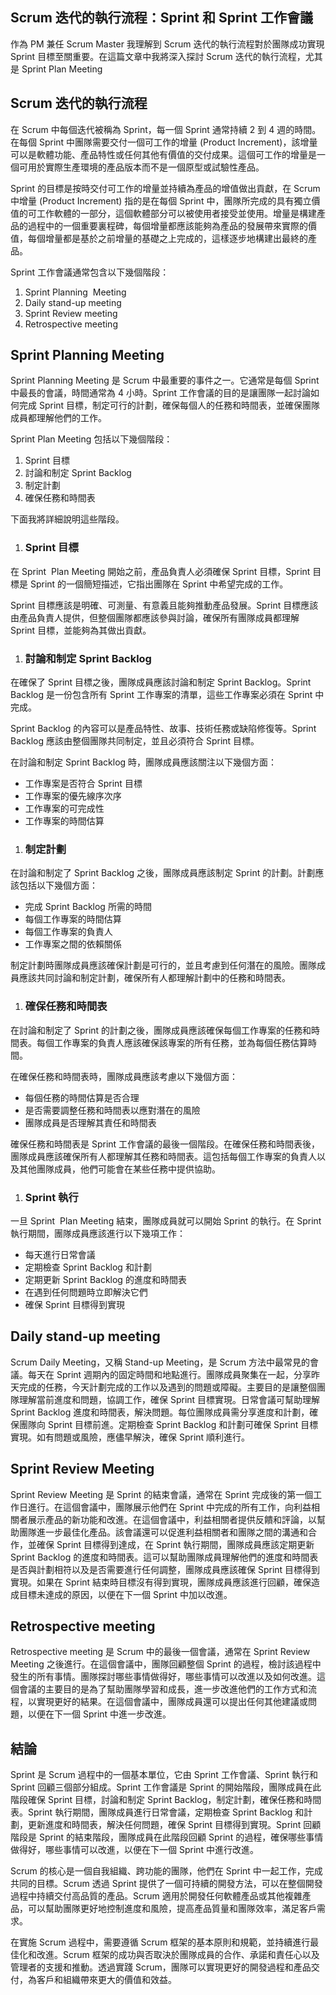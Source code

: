 ## Scrum 迭代的執行流程：Sprint 和 Sprint 工作會議

作為 PM 兼任 Scrum Master 我理解到 Scrum 迭代的執行流程對於團隊成功實現 Sprint 目標至關重要。在這篇文章中我將深入探討 Scrum 迭代的執行流程，尤其是 Sprint Plan Meeting

## Scrum 迭代的執行流程

在 Scrum 中每個迭代被稱為 Sprint，每一個 Sprint 通常持續 2 到 4 週的時間。在每個 Sprint 中團隊需要交付一個可工作的增量 (Product Increment)，該增量可以是軟體功能、產品特性或任何其他有價值的交付成果。這個可工作的增量是一個可用於實際生產環境的產品版本而不是一個原型或試驗性產品。

Sprint 的目標是按時交付可工作的增量並持續為產品的增值做出貢獻，在 Scrum 中增量 (Product Increment) 指的是在每個 Sprint 中，團隊所完成的具有獨立價值的可工作軟體的一部分，這個軟體部分可以被使用者接受並使用。增量是構建產品的過程中的一個重要裏程碑，每個增量都應該能夠為產品的發展帶來實際的價值，每個增量都是基於之前增量的基礎之上完成的，這樣逐步地構建出最終的產品。

Sprint 工作會議通常包含以下幾個階段：

1.  Sprint Planning  Meeting
2.  Daily stand-up meeting
3.  Sprint Review meeting
4.  Retrospective meeting

## Sprint Planning Meeting

Sprint Planning Meeting 是 Scrum 中最重要的事件之一。它通常是每個 Sprint 中最長的會議，時間通常為 4 小時。Sprint 工作會議的目的是讓團隊一起討論如何完成 Sprint 目標，制定可行的計劃，確保每個人的任務和時間表，並確保團隊成員都理解他們的工作。

Sprint Plan Meeting 包括以下幾個階段：

1.  Sprint 目標
2.  討論和制定 Sprint Backlog
3.  制定計劃
4.  確保任務和時間表

下面我將詳細說明這些階段。

1.  ### Sprint 目標

在 Sprint  Plan Meeting 開始之前，產品負責人必須確保 Sprint 目標，Sprint 目標是 Sprint 的一個簡短描述，它指出團隊在 Sprint 中希望完成的工作。

Sprint 目標應該是明確、可測量、有意義且能夠推動產品發展。Sprint 目標應該由產品負責人提供，但整個團隊都應該參與討論，確保所有團隊成員都理解 Sprint 目標，並能夠為其做出貢獻。

1.  ### 討論和制定 Sprint Backlog

在確保了 Sprint 目標之後，團隊成員應該討論和制定 Sprint Backlog。Sprint Backlog 是一份包含所有 Sprint 工作專案的清單，這些工作專案必須在 Sprint 中完成。

Sprint Backlog 的內容可以是產品特性、故事、技術任務或缺陷修復等。Sprint Backlog 應該由整個團隊共同制定，並且必須符合 Sprint 目標。

在討論和制定 Sprint Backlog 時，團隊成員應該關注以下幾個方面：

*   工作專案是否符合 Sprint 目標
*   工作專案的優先線序次序
*   工作專案的可完成性
*   工作專案的時間估算

1.  ### 制定計劃

在討論和制定了 Sprint Backlog 之後，團隊成員應該制定 Sprint 的計劃。計劃應該包括以下幾個方面：

*   完成 Sprint Backlog 所需的時間
*   每個工作專案的時間估算
*   每個工作專案的負責人
*   工作專案之間的依賴關係

制定計劃時團隊成員應該確保計劃是可行的，並且考慮到任何潛在的風險。團隊成員應該共同討論和制定計劃，確保所有人都理解計劃中的任務和時間表。

1.  ### 確保任務和時間表

在討論和制定了 Sprint 的計劃之後，團隊成員應該確保每個工作專案的任務和時間表。每個工作專案的負責人應該確保該專案的所有任務，並為每個任務估算時間。

在確保任務和時間表時，團隊成員應該考慮以下幾個方面：

*   每個任務的時間估算是否合理
*   是否需要調整任務和時間表以應對潛在的風險
*   團隊成員是否理解其責任和時間表

確保任務和時間表是 Sprint 工作會議的最後一個階段。在確保任務和時間表後，團隊成員應該確保所有人都理解其任務和時間表。這包括每個工作專案的負責人以及其他團隊成員，他們可能會在某些任務中提供協助。

1.  ### Sprint 執行

一旦 Sprint  Plan Meeting 結束，團隊成員就可以開始 Sprint 的執行。在 Sprint 執行期間，團隊成員應該進行以下幾項工作：

*   每天進行日常會議
*   定期檢查 Sprint Backlog 和計劃
*   定期更新 Sprint Backlog 的進度和時間表
*   在遇到任何問題時立即解決它們
*   確保 Sprint 目標得到實現

## Daily stand-up meeting

Scrum Daily Meeting，又稱 Stand-up Meeting，是 Scrum 方法中最常見的會議。每天在 Sprint 週期內的固定時間和地點進行。團隊成員聚集在一起，分享昨天完成的任務，今天計劃完成的工作以及遇到的問題或障礙。主要目的是讓整個團隊理解當前進度和問題，協調工作，確保 Sprint 目標實現。日常會議可幫助理解 Sprint Backlog 進度和時間表，解決問題。每位團隊成員需分享進度和計劃，確保團隊向 Sprint 目標前進。定期檢查 Sprint Backlog 和計劃可確保 Sprint 目標實現。如有問題或風險，應儘早解決，確保 Sprint 順利進行。

## Sprint Review Meeting 

Sprint Review Meeting 是 Sprint 的結束會議，通常在 Sprint 完成後的第一個工作日進行。在這個會議中，團隊展示他們在 Sprint 中完成的所有工作，向利益相關者展示產品的新功能和改進。在這個會議中，利益相關者提供反饋和評論，以幫助團隊進一步最佳化產品。該會議還可以促進利益相關者和團隊之間的溝通和合作，並確保 Sprint 目標得到達成，在 Sprint 執行期間，團隊成員應該定期更新 Sprint Backlog 的進度和時間表。這可以幫助團隊成員理解他們的進度和時間表是否與計劃相符以及是否需要進行任何調整，團隊成員應該確保 Sprint 目標得到實現。如果在 Sprint 結束時目標沒有得到實現，團隊成員應該進行回顧，確保造成目標未達成的原因，以便在下一個 Sprint 中加以改進。

## Retrospective meeting

Retrospective meeting 是 Scrum 中的最後一個會議，通常在 Sprint Review Meeting 之後進行。在這個會議中，團隊回顧整個 Sprint 的過程，檢討該過程中發生的所有事情。團隊探討哪些事情做得好，哪些事情可以改進以及如何改進。這個會議的主要目的是為了幫助團隊學習和成長，進一步改進他們的工作方式和流程，以實現更好的結果。在這個會議中，團隊成員還可以提出任何其他建議或問題，以便在下一個 Sprint 中進一步改進。

## 結論

Sprint 是 Scrum 過程中的一個基本單位，它由 Sprint 工作會議、Sprint 執行和 Sprint 回顧三個部分組成。Sprint 工作會議是 Sprint 的開始階段，團隊成員在此階段確保 Sprint 目標，討論和制定 Sprint Backlog，制定計劃，確保任務和時間表。Sprint 執行期間，團隊成員進行日常會議，定期檢查 Sprint Backlog 和計劃，更新進度和時間表，解決任何問題，確保 Sprint 目標得到實現。Sprint 回顧階段是 Sprint 的結束階段，團隊成員在此階段回顧 Sprint 的過程，確保哪些事情做得好，哪些事情可以改進，以便在下一個 Sprint 中進行改進。

Scrum 的核心是一個自我組織、跨功能的團隊，他們在 Sprint 中一起工作，完成共同的目標。Scrum 透過 Sprint 提供了一個可持續的開發方法，可以在整個開發過程中持續交付高品質的產品。Scrum 適用於開發任何軟體產品或其他複雜產品，可以幫助團隊更好地控制進度和風險，提高產品質量和團隊效率，滿足客戶需求。

在實施 Scrum 過程中，需要遵循 Scrum 框架的基本原則和規範，並持續進行最佳化和改進。Scrum 框架的成功與否取決於團隊成員的合作、承諾和責任心以及管理者的支援和推動。透過實踐 Scrum，團隊可以實現更好的開發過程和產品交付，為客戶和組織帶來更大的價值和效益。